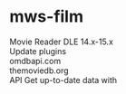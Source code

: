 # mws-film
Movie Reader DLE 14.x-15.x</br>
Update plugins </br>
omdbapi.com</br>
themoviedb.org</br>
API Get up-to-date data with 
